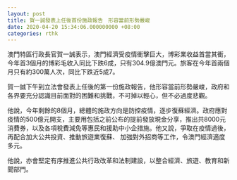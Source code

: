 ```yaml
---
layout: post
title: 賀一誠發表上任後首份施政報告　形容當前形勢嚴峻
date: 2020-04-20 15:34:06.000000000 +08:00
categories: rthk
---
```


澳門特區行政長官賀一誠表示，澳門經濟受疫情衝擊巨大，博彩業收益首當其衝，今年首3個月的博彩毛收入同比下跌6成，只有304.9億澳門元。旅客在今年首兩個月只有約300萬人次，同比下跌近5成7。

賀一誠下午到立法會發表上任後的第一份施政報告，他形容當前形勢嚴峻，政府和各界要充分認識目前面對的困難和挑戰，不可掉以輕心，但不必過度悲觀。

他說，今年剩餘的8個月，總體的施政方向是防控疫情，逐步復蘇經濟。政府應對疫情的500億元開支，主要用包括之前公布的提前發放現金分享，推出共8000元消費券，以及各項稅費減免等惠民和援助中小企措施。他又說，爭取在疫情過後，再配合加大公共投資、推動旅遊業復蘇、 加強對外招商等工作，令澳門經濟適度多元。

他說，亦會堅定有序推進公共行政改革和法制建設，以整合經濟、旅遊、教育和新聞部門。
